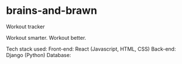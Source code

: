 # brains-and-brawn
Workout tracker

Workout smarter. Workout better.

Tech stack used:
Front-end: React (Javascript, HTML, CSS)
Back-end: Django (Python)
Database:
